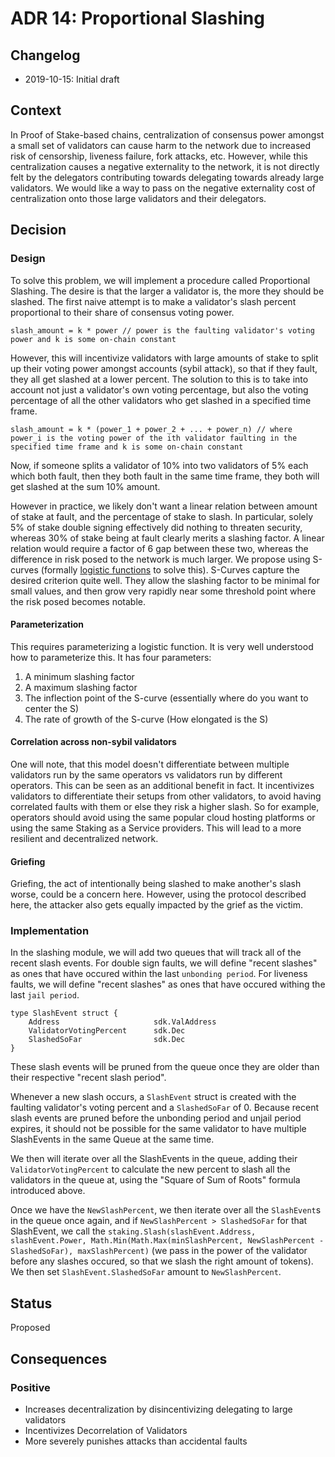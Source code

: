 # ADR 14: Proportional Slashing

## Changelog

- 2019-10-15: Initial draft

## Context

In Proof of Stake-based chains, centralization of consensus power amongst a small set of validators can cause harm to the network due to increased risk of censorship, liveness failure, fork attacks, etc.  However, while this centralization causes a negative externality to the network, it is not directly felt by the delegators contributing towards delegating towards already large validators.  We would like a way to pass on the negative externality cost of centralization onto those large validators and their delegators.

## Decision

### Design

To solve this problem, we will implement a procedure called Proportional Slashing.  The desire is that the larger a validator is, the more they should be slashed.  The first naive attempt is to make a validator's slash percent proportional to their share of consensus voting power.

```
slash_amount = k * power // power is the faulting validator's voting power and k is some on-chain constant
```

However, this will incentivize validators with large amounts of stake to split up their voting power amongst accounts (sybil attack), so that if they fault, they all get slashed at a lower percent.  The solution to this is to take into account not just a validator's own voting percentage, but also the voting percentage of all the other validators who get slashed in a specified time frame.

```
slash_amount = k * (power_1 + power_2 + ... + power_n) // where power_i is the voting power of the ith validator faulting in the specified time frame and k is some on-chain constant
```

Now, if someone splits a validator of 10% into two validators of 5% each which both fault, then they both fault in the same time frame, they both will get slashed at the sum 10% amount.

However in practice, we likely don't want a linear relation between amount of stake at fault, and the percentage of stake to slash. In particular, solely 5% of stake double signing effectively did nothing to threaten security, whereas 30% of stake being at fault clearly merits a slashing factor. A linear relation would require a factor of 6 gap between these two, whereas the difference in risk posed to the network is much larger. We propose using S-curves (formally [logistic functions](https://en.wikipedia.org/wiki/Logistic_function) to solve this). S-Curves capture the desired criterion quite well. They allow the slashing factor to be minimal for small values, and then grow very rapidly near some threshold point where the risk posed becomes notable.

#### Parameterization

This requires parameterizing a logistic function. It is very well understood how to parameterize this. It has four parameters:
1) A minimum slashing factor
2) A maximum slashing factor
3) The inflection point of the S-curve (essentially where do you want to center the S)
4) The rate of growth of the S-curve (How elongated is the S)

#### Correlation across non-sybil validators

One will note, that this model doesn't differentiate between multiple validators run by the same operators vs validators run by different operators.  This can be seen as an additional benefit in fact.  It incentivizes validators to differentiate their setups from other validators, to avoid having correlated faults with them or else they risk a higher slash.  So for example, operators should avoid using the same popular cloud hosting platforms or using the same Staking as a Service providers.  This will lead to a more resilient and decentralized network.

#### Griefing

Griefing, the act of intentionally being slashed to make another's slash worse, could be a concern here.  However, using the protocol described here, the attacker also gets equally impacted by the grief as the victim.

### Implementation

In the slashing module, we will add two queues that will track all of the recent slash events.  For double sign faults, we will define "recent slashes" as ones that have occured within the last `unbonding period`.  For liveness faults, we will define "recent slashes" as ones that have occured withing the last `jail period`.

```
type SlashEvent struct {
    Address                     sdk.ValAddress
    ValidatorVotingPercent      sdk.Dec
    SlashedSoFar                sdk.Dec
}
```

These slash events will be pruned from the queue once they are older than their respective "recent slash period".

Whenever a new slash occurs, a `SlashEvent` struct is created with the faulting validator's voting percent and a `SlashedSoFar` of 0.  Because recent slash events are pruned before the unbonding period and unjail period expires, it should not be possible for the same validator to have multiple SlashEvents in the same Queue at the same time.

We then will iterate over all the SlashEvents in the queue, adding their `ValidatorVotingPercent` to calculate the new percent to slash all the validators in the queue at, using the "Square of Sum of Roots" formula introduced above.

Once we have the `NewSlashPercent`, we then iterate over all the `SlashEvent`s in the queue once again, and if `NewSlashPercent > SlashedSoFar` for that SlashEvent, we call the `staking.Slash(slashEvent.Address, slashEvent.Power, Math.Min(Math.Max(minSlashPercent, NewSlashPercent - SlashedSoFar), maxSlashPercent)` (we pass in the power of the validator before any slashes occured, so that we slash the right amount of tokens).  We then set `SlashEvent.SlashedSoFar` amount to `NewSlashPercent`.


## Status

Proposed

## Consequences

### Positive

- Increases decentralization by disincentivizing delegating to large validators
- Incentivizes Decorrelation of Validators
- More severely punishes attacks than accidental faults
